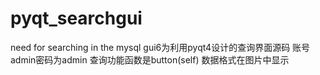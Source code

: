 # pyqt_searchgui
need for searching in the  mysql
gui6为利用pyqt4设计的查询界面源码
账号admin密码为admin
查询功能函数是button(self)
数据格式在图片中显示

